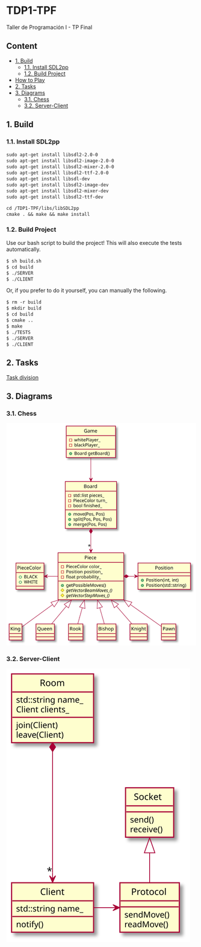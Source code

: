 # TDP1-TPF
Taller de Programación I - TP Final

## Content
* [1. Build](#1-build)
  * [1.1. Install SDL2pp](#11-install-sdl2pp)
  * [1.2. Build Project](#12-build-project)
* [How to Play](#)
* [2. Tasks](#2-tasks)
* [3. Diagrams](#3-diagrams)
    * [3.1. Chess](#31-chess)
    * [3.2. Server-Client](#32-server-client)

## 1. Build
### 1.1. Install SDL2pp
```shell
sudo apt-get install libsdl2-2.0-0
sudo apt-get install libsdl2-image-2.0-0
sudo apt-get install libsdl2-mixer-2.0-0
sudo apt-get install libsdl2-ttf-2.0-0
sudo apt-get install libsdl-dev
sudo apt-get install libsdl2-image-dev
sudo apt-get install libsdl2-mixer-dev
sudo apt-get install libsdl2-ttf-dev
```
```shell
cd /TDP1-TPF/libs/libSDL2pp
cmake . && make && make install
```

### 1.2. Build Project
Use our bash script to build the project! This will also execute the tests automatically.
```shell
$ sh build.sh
$ cd build
$ ./SERVER
$ ./CLIENT
```

Or, if you prefer to do it yourself, you can manually the following.
```shell
$ rm -r build
$ mkdir build
$ cd build
$ cmake ..
$ make
$ ./TESTS
$ ./SERVER
$ ./CLIENT
```

## 2. Tasks
[Task division](https://docs.google.com/document/d/12KN0JOcInUOU4T9rDWUngS-od8_TPaNX0qz0X8ciDgI/edit?usp=sharing)

## 3. Diagrams
### 3.1. Chess
![](assets/readme/chess.svg)

### 3.2. Server-Client
![](assets/readme/server-client.svg)
